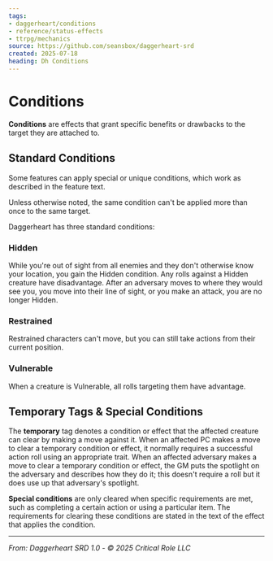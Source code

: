```yaml
---
tags:
- daggerheart/conditions
- reference/status-effects
- ttrpg/mechanics
source: https://github.com/seansbox/daggerheart-srd
created: 2025-07-18
heading: Dh Conditions
---
```


# Conditions

**Conditions** are effects that grant specific benefits or drawbacks to the target they are attached to.

## Standard Conditions

Some features can apply special or unique conditions, which work as described in the feature text.

Unless otherwise noted, the same condition can't be applied more than once to the same target.

Daggerheart has three standard conditions:

### Hidden

While you're out of sight from all enemies and they don't otherwise know your location, you gain the Hidden condition. Any rolls against a Hidden creature have disadvantage. After an adversary moves to where they would see you, you move into their line of sight, or you make an attack, you are no longer Hidden.

### Restrained

Restrained characters can't move, but you can still take actions from their current position.

### Vulnerable

When a creature is Vulnerable, all rolls targeting them have advantage.

## Temporary Tags & Special Conditions

The **temporary** tag denotes a condition or effect that the affected creature can clear by making a move against it. When an affected PC makes a move to clear a temporary condition or effect, it normally requires a successful action roll using an appropriate trait. When an affected adversary makes a move to clear a temporary condition or effect, the GM puts the spotlight on the adversary and describes how they do it; this doesn't require a roll but it does use up that adversary's spotlight.

**Special conditions** are only cleared when specific requirements are met, such as completing a certain action or using a particular item. The requirements for clearing these conditions are stated in the text of the effect that applies the condition.

---

*From: Daggerheart SRD 1.0 - © 2025 Critical Role LLC*
